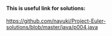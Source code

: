#### This is useful link for solutions:
https://github.com/nayuki/Project-Euler-solutions/blob/master/java/p004.java